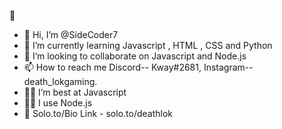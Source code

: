 <!-- 🛑 IMPORTANT
Anyone Reading This Readme
I am Creating a brand new esolang but its pretty usable and never made before.
I need testers once I finish.
Kindly Start a issue or pull request.
Or contact on discord/Instagram.
If you want to be a tester.
Rewards will be given. -->
🛑
- 👋 Hi, I’m @SideCoder7
- 🌱 I’m currently learning Javascript , HTML , CSS and Python
- 💞️ I’m looking to collaborate on Javascript and Node.js
- 📫 How to reach me Discord-- Kway#2681, Instagram-- death_lokgaming.
- 👨‍🎓 I’m best at Javascript
- 👨‍💻 I use Node.js
- 🔗 Solo.to/Bio Link - solo.to/deathlok
<!---
SideCoder7/SideCoder7 is a ✨ special ✨ repository because its `README.md` (this file) appears on your GitHub profile.
You can click the Preview link to take a look at your changes.
--->
